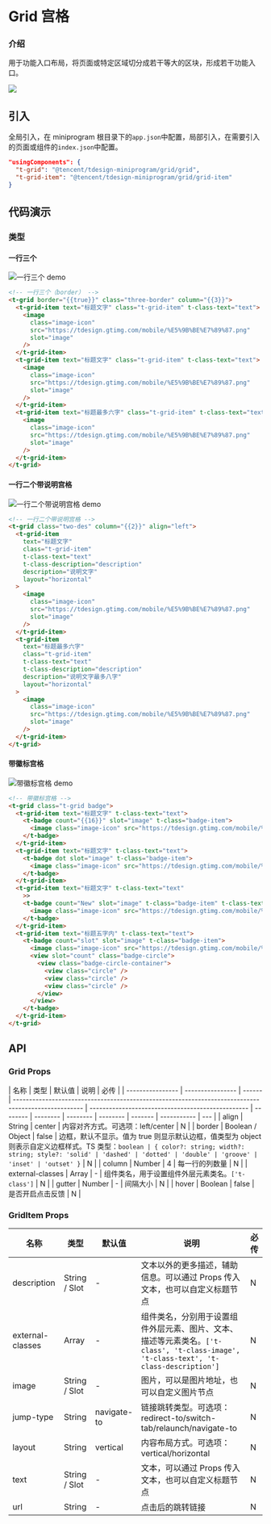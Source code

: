 # Grid 宫格

### 介绍

用于功能入口布局，将页面或特定区域切分成若干等大的区块，形成若干功能入口。

![](https://tdesign.gtimg.com/miniprogram/qrcode/grid.png)

## 引入

全局引入，在 miniprogram 根目录下的`app.json`中配置，局部引入，在需要引入的页面或组件的`index.json`中配置。

```json
"usingComponents": {
  "t-grid": "@tencent/tdesign-miniprogram/grid/grid",
  "t-grid-item": "@tencent/tdesign-miniprogram/grid/grid-item"
}
```

## 代码演示

### 类型

#### 一行三个

![一行三个 demo](图片链接 'optional title')

```html
<!-- 一行三个（border） -->
<t-grid border="{{true}}" class="three-border" column="{{3}}">
  <t-grid-item text="标题文字" class="t-grid-item" t-class-text="text">
    <image
      class="image-icon"
      src="https://tdesign.gtimg.com/mobile/%E5%9B%BE%E7%89%87.png"
      slot="image"
    />
  </t-grid-item>
  <t-grid-item text="标题文字" class="t-grid-item" t-class-text="text">
    <image
      class="image-icon"
      src="https://tdesign.gtimg.com/mobile/%E5%9B%BE%E7%89%87.png"
      slot="image"
    />
  </t-grid-item>
  <t-grid-item text="标题最多六字" class="t-grid-item" t-class-text="text">
    <image
      class="image-icon"
      src="https://tdesign.gtimg.com/mobile/%E5%9B%BE%E7%89%87.png"
      slot="image"
    />
  </t-grid-item>
</t-grid>
```

#### 一行二个带说明宫格

![一行二个带说明宫格 demo](图片链接 'optional title')

```html
<!-- 一行二个带说明宫格 -->
<t-grid class="two-des" column="{{2}}" align="left">
  <t-grid-item
    text="标题文字"
    class="t-grid-item"
    t-class-text="text"
    t-class-description="description"
    description="说明文字"
    layout="horizontal"
  >
    <image
      class="image-icon"
      src="https://tdesign.gtimg.com/mobile/%E5%9B%BE%E7%89%87.png"
      slot="image"
    />
  </t-grid-item>
  <t-grid-item
    text="标题最多六字"
    class="t-grid-item"
    t-class-text="text"
    t-class-description="description"
    description="说明文字最多八字"
    layout="horizontal"
  >
    <image
      class="image-icon"
      src="https://tdesign.gtimg.com/mobile/%E5%9B%BE%E7%89%87.png"
      slot="image"
    />
  </t-grid-item>
</t-grid>
```

#### 带徽标宫格

![带徽标宫格 demo](图片链接 'optional title')

```html
<!-- 带徽标宫格 -->
<t-grid class="t-grid badge">
  <t-grid-item text="标题文字" t-class-text="text">
    <t-badge count="{{16}}" slot="image" t-class="badge-item">
      <image class="image-icon" src="https://tdesign.gtimg.com/mobile/%E5%9B%BE%E7%89%87.png" />
    </t-badge>
  </t-grid-item>
  <t-grid-item text="标题文字" t-class-text="text">
    <t-badge dot slot="image" t-class="badge-item">
      <image class="image-icon" src="https://tdesign.gtimg.com/mobile/%E5%9B%BE%E7%89%87.png" />
    </t-badge>
  </t-grid-item>
  <t-grid-item text="标题文字" t-class-text="text"
    >>
    <t-badge count="New" slot="image" t-class="badge-item" t-class-text="text">
      <image class="image-icon" src="https://tdesign.gtimg.com/mobile/%E5%9B%BE%E7%89%87.png" />
    </t-badge>
  </t-grid-item>
  <t-grid-item text="标题五字内" t-class-text="text">
    <t-badge count="slot" slot="image" t-class="badge-item">
      <image class="image-icon" src="https://tdesign.gtimg.com/mobile/%E5%9B%BE%E7%89%87.png" />
      <view slot="count" class="badge-circle">
        <view class="badge-circle-container">
          <view class="circle" />
          <view class="circle" />
          <view class="circle" />
        </view>
      </view>
    </t-badge>
  </t-grid-item>
</t-grid>
```

## API

### Grid Props

| 名称             | 类型             | 默认值 | 说明                                                                                                | 必传                                              |
| ---------------- | ---------------- | ------ | --------------------------------------------------------------------------------------------------- | ------------------------------------------------- | -------- | -------- | -------- | -------- | ------- | ----------- | --- |
| align            | String           | center | 内容对齐方式。可选项：left/center                                                                   | N                                                 |
| border           | Boolean / Object | false  | 边框，默认不显示。值为 true 则显示默认边框，值类型为 object 则表示自定义边框样式。TS 类型：`boolean | { color?: string; width?: string; style?: 'solid' | 'dashed' | 'dotted' | 'double' | 'groove' | 'inset' | 'outset' }` | N   |
| column           | Number           | 4      | 每一行的列数量                                                                                      | N                                                 |
| external-classes | Array            | -      | 组件类名，用于设置组件外层元素类名。`['t-class']`                                                   | N                                                 |
| gutter           | Number           | -      | 间隔大小                                                                                            | N                                                 |
| hover            | Boolean          | false  | 是否开启点击反馈                                                                                    | N                                                 |

### GridItem Props

| 名称             | 类型          | 默认值      | 说明                                                                                                                                  | 必传 |
| ---------------- | ------------- | ----------- | ------------------------------------------------------------------------------------------------------------------------------------- | ---- |
| description      | String / Slot | -           | 文本以外的更多描述，辅助信息。可以通过 Props 传入文本，也可以自定义标题节点                                                           | N    |
| external-classes | Array         | -           | 组件类名，分别用于设置组件外层元素、图片、文本、描述等元素类名。`['t-class', 't-class-image', 't-class-text', 't-class-description']` | N    |
| image            | String / Slot | -           | 图片，可以是图片地址，也可以自定义图片节点                                                                                            | N    |
| jump-type        | String        | navigate-to | 链接跳转类型。可选项：redirect-to/switch-tab/relaunch/navigate-to                                                                     | N    |
| layout           | String        | vertical    | 内容布局方式。可选项：vertical/horizontal                                                                                             | N    |
| text             | String / Slot | -           | 文本，可以通过 Props 传入文本，也可以自定义标题节点                                                                                   | N    |
| url              | String        | -           | 点击后的跳转链接                                                                                                                      | N    |
